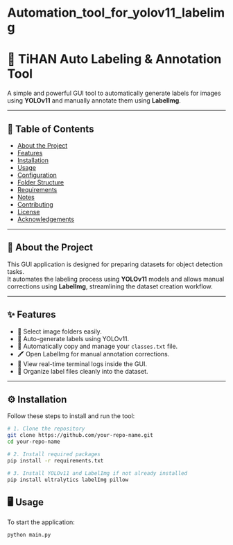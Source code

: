 # Automation_tool_for_yolov11_labelimg
# 🚀 TiHAN Auto Labeling & Annotation Tool

A simple and powerful GUI tool to automatically generate labels for images using **YOLOv11** and manually annotate them using **LabelImg**.

---

## 📜 Table of Contents

- [About the Project](#about-the-project)
- [Features](#features)
- [Installation](#installation)
- [Usage](#usage)
- [Configuration](#configuration)
- [Folder Structure](#folder-structure)
- [Requirements](#requirements)
- [Notes](#notes)
- [Contributing](#contributing)
- [License](#license)
- [Acknowledgements](#acknowledgements)

---

## 📖 About the Project

This GUI application is designed for preparing datasets for object detection tasks.  
It automates the labeling process using **YOLOv11** models and allows manual corrections using **LabelImg**, streamlining the dataset creation workflow.

---

## ✨ Features

- 📂 Select image folders easily.
- 🤖 Auto-generate labels using YOLOv11.
- 🧾 Automatically copy and manage your `classes.txt` file.
- 🖍️ Open LabelImg for manual annotation corrections.
- 💬 View real-time terminal logs inside the GUI.
- 🧹 Organize label files cleanly into the dataset.

---

## ⚙️ Installation

Follow these steps to install and run the tool:

```bash
# 1. Clone the repository
git clone https://github.com/your-repo-name.git
cd your-repo-name

# 2. Install required packages
pip install -r requirements.txt

# 3. Install YOLOv11 and LabelImg if not already installed
pip install ultralytics labelImg pillow
```

## 🖥️ Usage
To start the application:
```bash
python main.py
